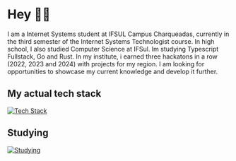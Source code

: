 # Hey 👋🏻

I am a Internet Systems student at IFSUL Campus Charqueadas, currently in the third semester of the Internet Systems Technologist course. In high school, I also studied Computer Science at IFSul. Im studying Typescript Fullstack, Go and Rust. In my institute, i earned three hackatons in a row (2022, 2023 and 2024) with projects for my region. I am looking for opportunities to showcase my current knowledge and develop it further. 

## My actual tech stack

[![Tech Stack](https://skillicons.dev/icons?i=js,ts,html,css,java,python,next,react,tailwind,nodejs,nestjs,aws,mysql,postgresql,sqlite)](https://skillicons.dev)

## Studying

[![Studying](https://skillicons.dev/icons?i=go,rust)](https://skillicons.dev)

<br>


